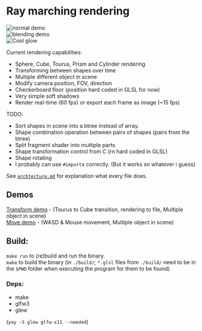 # Ray marching rendering

![normal demo](https://randacek.dev/p/demo.png)  
![blending demo](https://randacek.dev/p/blending.png)  
![Cool glow](https://randacek.dev/p/glow.png)  

Current rendering capabilities:  
- Sphere, Cube, Tourus, Prism and Cylinder rendering
- Transforming between shapes over time
- Multiple different object in scene
- Modify camera position, FOV, direction
- Checkerboard floor (position hard coded in GLSL for now)
- Very simple soft shadows
- Render real-time (60 fps) or export each frame as image (~15 fps)  

TODO:
- Sort shapes in scene into a btree instead of array.
- Shape combination operation between pairs of shapes (pairs from the btree)
- Split fragment shader into multiple parts
- Shape transformation control from C (rn hard coded in GLSL)
- Shape rotating
- I probably can use `#import`s correctly. (But it works so whatever i guess)

See [`archtecture.md`](architecture.md) for explanation what every file does.  

## Demos
[Transform demo](https://randacek.dev/p/transform_demo.mp4) - (Tourus to Cube transition, rendering to file, Multiple object in scene)  
[Move demo](https://randacek.dev/p/move_demo.mp4) - (WASD & Mouse movement, Multiple object in scene)  

## Build:
`make run` to (re)build and run the binary.  
`make` to build the binary (in `./build/`; `*.glsl` files from `./build/` need to be in the `$PWD` folder when executing the program for them to be found)

### Deps:
- make
- glfw3
- glew  

(`yay -S glew glfw-x11 --needed`)
